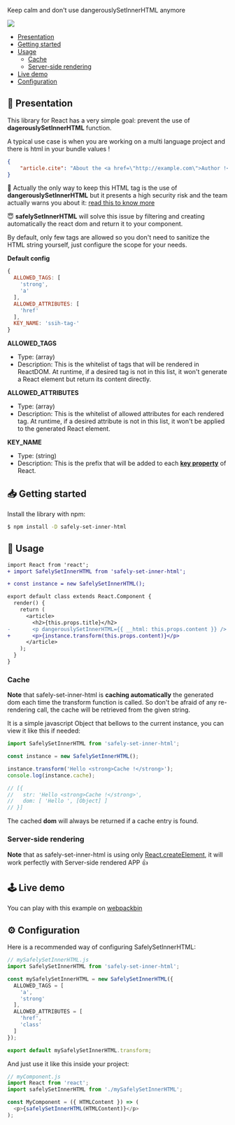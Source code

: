 Keep calm and don't use dangerouslySetInnerHTML anymore

![](https://travis-ci.org/baptooo/safely-set-inner-html.svg?branch=master)

- [Presentation](#-presentation)
- [Getting started](#-getting-started)
- [Usage](#-usage)
  - [Cache](#cache)
  - [Server-side rendering](#server-side-rendering)
- [Live demo](#-live-demo)
- [Configuration](#-configuration)

## 🤔 Presentation

This library for React has a very simple goal: prevent the use of **dagerouslySetInnerHTML** function.

A typical use case is when you are working on a multi language project and there is html
in your bundle values !

```json
{
    "article.cite": "About the <a href=\"http://example.com\">Author !</a>"
}
```

🚨 Actually the only way to keep this HTML tag is the use of **dangerouslySetInnerHTML** but it presents
a high security risk and the team actually warns you about it: [read this to know more](https://reactjs.org/docs/dom-elements.html#dangerouslysetinnerhtml)

😇 **safelySetInnerHTML** will solve this issue by filtering and creating automatically the react dom and return
it to your component.

By default, only few tags are allowed so you don't need to sanitize the HTML string yourself, just configure
the scope for your needs.

**Default config**
```js
{
  ALLOWED_TAGS: [
    'strong',
    'a'
  ],
  ALLOWED_ATTRIBUTES: [
    'href'
  ],
  KEY_NAME: 'ssih-tag-'
}
```

**ALLOWED_TAGS**
- Type: (array)
- Description: This is the whitelist of tags that will be rendered in ReactDOM. At runtime, if a desired tag
is not in this list, it won't generate a React element but return its content directly.

**ALLOWED_ATTRIBUTES**
- Type: (array)
- Description: This is the whitelist of allowed attributes for each rendered tag. At runtime, if a desired attribute
is not in this list, it won't be applied to the generated React element.

**KEY_NAME**
- Type: (string)
- Description: This is the prefix that will be added to each **[key property](https://reactjs.org/docs/lists-and-keys.html#keys)** of React.

## 📥 Getting started

Install the library with npm:

```sh
$ npm install -D safely-set-inner-html
```

## 🔌 Usage

```diff
import React from 'react';
+ import SafelySetInnerHTML from 'safely-set-inner-html';

+ const instance = new SafelySetInnerHTML();

export default class extends React.Component {
  render() {
    return (
      <article>
        <h2>{this.props.title}</h2>
-       <p dangerouslySetInnerHTML={{ __html: this.props.content }} />
+       <p>{instance.transform(this.props.content)}</p>
      </article>
    );
  }
}
```

### Cache
**Note** that safely-set-inner-html is **caching automatically** the generated dom each time the transform function is called.
So don't be afraid of any re-rendering call, the cache will be retrieved from the given string.

It is a simple javascript Object that bellows to the current instance, you can view it like this if needed:

```js
import SafelySetInnerHTML from 'safely-set-inner-html';

const instance = new SafelySetInnerHTML();

instance.transform('Hello <strong>Cache !</strong>');
console.log(instance.cache);

// [{
//   str: 'Hello <strong>Cache !</strong>',
//   dom: [ 'Hello ', [Object] ]
// }]
```

The cached **dom** will always be returned if a cache entry is found.

### Server-side rendering

**Note** that as safely-set-inner-html is using only [React.createElement](https://reactjs.org/docs/react-api.html#createelement),
it will work perfectly with Server-side rendered APP 👍

## 🕹 Live demo

You can play with this example on [webpackbin](https://www.webpackbin.com/bins/-L-wDegp7uIy2ixX--lY)

## ⚙ Configuration

Here is a recommended way of configuring SafelySetInnerHTML:

```js
// mySafelySetInnerHTML.js
import SafelySetInnerHTML from 'safely-set-inner-html';

const mySafelySetInnerHTML = new SafelySetInnerHTML({
  ALLOWED_TAGS = [
    'a',
    'strong'
  ],
  ALLOWED_ATTRIBUTES = [
    'href',
    'class'
  ]
});

export default mySafelySetInnerHTML.transform;
```

And just use it like this inside your project:

```js
// myComponent.js
import React from 'react';
import safelySetInnerHTML from './mySafelySetInnerHTML';

const MyComponent = ({ HTMLContent }) => (
  <p>{safelySetInnerHTML(HTMLContent)}</p>
);
```
